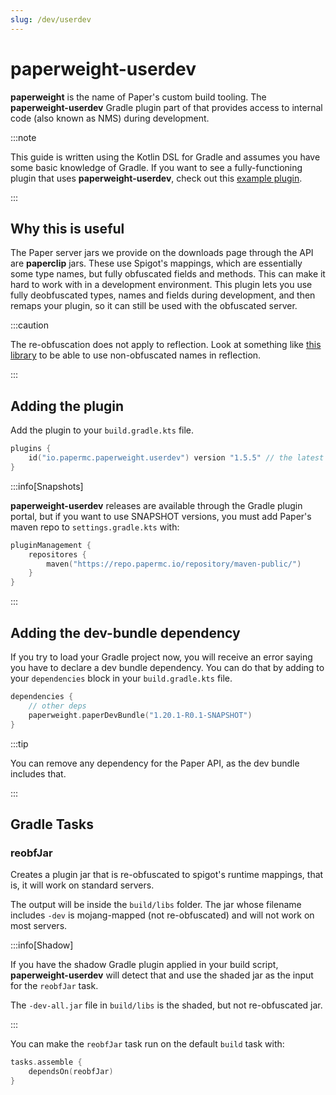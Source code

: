 ```yaml
---
slug: /dev/userdev
---
```


# paperweight-userdev

**paperweight** is the name of Paper's custom build tooling. The **paperweight-userdev** Gradle plugin part of that
provides access to internal code (also known as NMS) during development.

:::note

This guide is written using the Kotlin DSL for Gradle and assumes you have some basic knowledge of Gradle.
If you want to see a fully-functioning plugin that uses **paperweight-userdev**,
check out this [example plugin](https://github.com/PaperMC/paperweight-test-plugin).

:::

## Why this is useful
The Paper server jars we provide on the downloads page through the API are **paperclip** jars. These
use Spigot's mappings, which are essentially some type names, but fully obfuscated fields and methods.
This can make it hard to work with in a development environment. This plugin lets you use fully deobfuscated
types, names and fields during development, and then remaps your plugin, so it can still be used with the obfuscated
server.

:::caution

The re-obfuscation does not apply to reflection. Look at something like [this library](https://github.com/jpenilla/reflection-remapper) to be able to
use non-obfuscated names in reflection.

:::

## Adding the plugin
Add the plugin to your `build.gradle.kts` file.
```kotlin
plugins {
    id("io.papermc.paperweight.userdev") version "1.5.5" // the latest version can be found on the Gradle Plugin Portal
}
```

:::info[Snapshots]

**paperweight-userdev** releases are available through the Gradle plugin portal, but if you
want to use SNAPSHOT versions, you must add Paper's maven repo to `settings.gradle.kts` with:
```kotlin
pluginManagement {
    repositores {
        maven("https://repo.papermc.io/repository/maven-public/")
    }
}
```

:::

## Adding the dev-bundle dependency
If you try to load your Gradle project now, you will receive an error saying you have to declare
a dev bundle dependency. You can do that by adding to your `dependencies` block in your `build.gradle.kts`
file.

```kotlin
dependencies {
    // other deps
    paperweight.paperDevBundle("1.20.1-R0.1-SNAPSHOT")
}
```
:::tip

You can remove any dependency for the Paper API, as the dev bundle includes that.

:::

## Gradle Tasks

### reobfJar

Creates a plugin jar that is re-obfuscated to spigot's runtime mappings, that is, it
will work on standard servers.

The output will be inside the `build/libs` folder. The jar whose filename includes `-dev`
is mojang-mapped (not re-obfuscated) and will not work on most servers.

:::info[Shadow]

If you have the shadow Gradle plugin applied in your build script, **paperweight-userdev** will
detect that and use the shaded jar as the input for the `reobfJar` task.

The `-dev-all.jar` file in `build/libs` is the shaded, but not re-obfuscated jar.

:::

You can make the `reobfJar` task run on the default `build` task with:
```kotlin
tasks.assemble {
    dependsOn(reobfJar)
}
```

